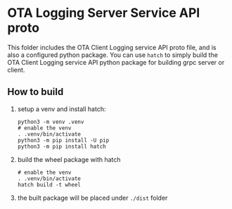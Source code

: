 # OTA Logging Server Service API proto

This folder includes the OTA Client Logging service API proto file, and is also a configured python package.
You can use `hatch` to simply build the OTA Client Logging service API python package for building grpc server or client.

## How to build

1. setup a venv and install hatch:

    ```shell
    python3 -m venv .venv
    # enable the venv
    . .venv/bin/activate
    python3 -m pip install -U pip
    python3 -m pip install hatch
    ```

2. build the wheel package with hatch

    ```shell
    # enable the venv
    . .venv/bin/activate
    hatch build -t wheel
    ```

3. the built package will be placed under `./dist` folder
